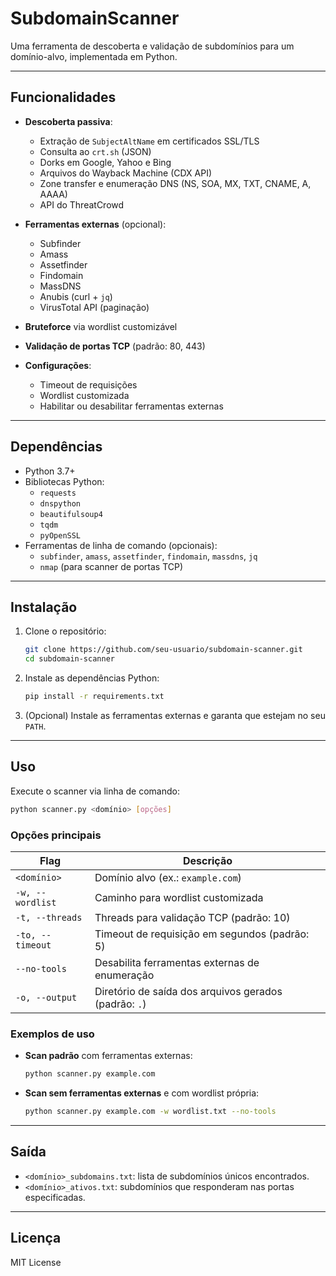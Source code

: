 # SubdomainScanner

Uma ferramenta de descoberta e validação de subdomínios para um domínio-alvo, implementada em Python.

---

## Funcionalidades

- **Descoberta passiva**:
  - Extração de `SubjectAltName` em certificados SSL/TLS
  - Consulta ao `crt.sh` (JSON)
  - Dorks em Google, Yahoo e Bing
  - Arquivos do Wayback Machine (CDX API)
  - Zone transfer e enumeração DNS (NS, SOA, MX, TXT, CNAME, A, AAAA)
  - API do ThreatCrowd

- **Ferramentas externas** (opcional):
  - Subfinder
  - Amass
  - Assetfinder
  - Findomain
  - MassDNS
  - Anubis (curl + `jq`)
  - VirusTotal API (paginação)

- **Bruteforce** via wordlist customizável
- **Validação de portas TCP** (padrão: 80, 443)
- **Configurações**:
  - Timeout de requisições
  - Wordlist customizada
  - Habilitar ou desabilitar ferramentas externas

---

## Dependências

- Python 3.7+
- Bibliotecas Python:
  - `requests`
  - `dnspython`
  - `beautifulsoup4`
  - `tqdm`
  - `pyOpenSSL`
- Ferramentas de linha de comando (opcionais):
  - `subfinder`, `amass`, `assetfinder`, `findomain`, `massdns`, `jq`
  - `nmap` (para scanner de portas TCP)

---

## Instalação

1. Clone o repositório:
   ```bash
   git clone https://github.com/seu-usuario/subdomain-scanner.git
   cd subdomain-scanner
   ```
2. Instale as dependências Python:
   ```bash
   pip install -r requirements.txt
   ```
3. (Opcional) Instale as ferramentas externas e garanta que estejam no seu `PATH`.

---

## Uso

Execute o scanner via linha de comando:

```bash
python scanner.py <domínio> [opções]
```

### Opções principais

| Flag               | Descrição                                            |
|--------------------|------------------------------------------------------|
| `<domínio>`        | Domínio alvo (ex.: `example.com`)                    |
| `-w, --wordlist`   | Caminho para wordlist customizada                    |
| `-t, --threads`    | Threads para validação TCP (padrão: 10)              |
| `-to, --timeout`   | Timeout de requisição em segundos (padrão: 5)        |
| `--no-tools`       | Desabilita ferramentas externas de enumeração        |
| `-o, --output`     | Diretório de saída dos arquivos gerados (padrão: `.`)|

### Exemplos de uso

- **Scan padrão** com ferramentas externas:
  ```bash
  python scanner.py example.com
  ```

- **Scan sem ferramentas externas** e com wordlist própria:
  ```bash
  python scanner.py example.com -w wordlist.txt --no-tools
  ```

---

## Saída

- `<domínio>_subdomains.txt`: lista de subdomínios únicos encontrados.
- `<domínio>_ativos.txt`: subdomínios que responderam nas portas especificadas.

---

## Licença

MIT License

